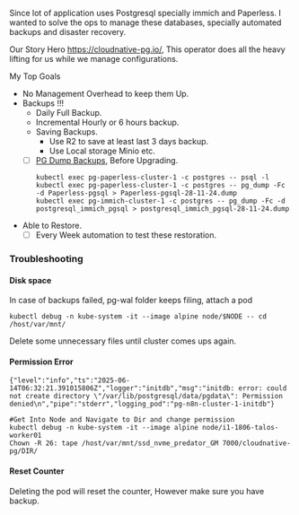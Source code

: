 Since lot of application uses Postgresql specially immich and Paperless. I wanted to solve the ops to manage these databases, specially automated backups and disaster recovery. 

Our Story Hero https://cloudnative-pg.io/, This operator does all the heavy lifting for us while we manage configurations. 

My Top Goals

- No Management Overhead to keep them Up.
- Backups !!!
	- Daily Full Backup.
	- Incremental Hourly or 6 hours backup.
	- Saving Backups.
		- Use R2 to save at least last 3 days backup.
		- Use Local storage Minio etc. 
	- [ ] [PG Dump Backups](https://cloudnative-pg.io/documentation/1.24/troubleshooting/#emergency-backup), Before Upgrading.
		```
		kubectl exec pg-paperless-cluster-1 -c postgres -- psql -l
		kubectl exec pg-paperless-cluster-1 -c postgres -- pg_dump -Fc -d Paperless-pgsql > Paperless-pgsql-28-11-24.dump
		kubectl exec pg-immich-cluster-1 -c postgres -- pg_dump -Fc -d postgresql_immich_pgsql > postgresql_immich_pgsql-28-11-24.dump
		```
- Able to Restore.
	- [ ] Every Week automation to test these restoration.
### Troubleshooting 

#### Disk space 

In case of backups failed, pg-wal folder keeps filing, attach a pod 

```
kubectl debug -n kube-system -it --image alpine node/$NODE -- cd /host/var/mnt/
```

Delete some unnecessary files until cluster comes ups again.


#### Permission Error 

```
{"level":"info","ts":"2025-06-14T06:32:21.391015806Z","logger":"initdb","msg":"initdb: error: could not create directory \"/var/lib/postgresql/data/pgdata\": Permission denied\n","pipe":"stderr","logging_pod":"pg-n8n-cluster-1-initdb"}
```

```
#Get Into Node and Navigate to Dir and change permission
kubectl debug -n kube-system -it --image alpine node/i1-1806-talos-worker01
Chown -R 26: tape /host/var/mnt/ssd_nvme_predator_GM 7000/cloudnative-pg/DIR/

```

#### Reset Counter 

Deleting the pod will reset the counter, However make sure you have backup.